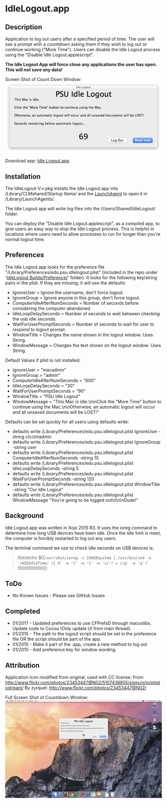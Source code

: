 IdleLogout.app
==============

Description
------------
Application to log out users after a specified period of time. The user will see a prompt with a countdown asking them if they wish to log out or continue working ("More Time"). Users can disable the Idle Logout process using the "Disable Idle Logout.applescript".

**The Idle Logout App will force close any applications the user has open. This will not save any data!**

Screen Shot of Count Down Window:
![window]

Download app: [Idle Logout.app](https://github.com/CLCMacTeam/IdleLogout/releases)

Installation
-------------

The IdleLogout-V.v.pkg installs the Idle Logout.app into /Library/CLMshared/Startup Items/ and the [LaunchAgent](https://github.com/CLCMacTeam/IdleLogout/tree/master/IdleLogout%20Builds/LauchAgent) to open it in /Library/LaunchAgents/.

The Idle Logout.app will write log files into the /Users/Shared/IdleLogout/ folder.

You can deploy the "Disable Idle Logout.applescript", as a compiled app, to give users an easy way to stop the Idle Logout process. This is helpful in locations where users need to allow processes to run for longer than you're normal logout time.


Preferences
-------------
The Idle Logout.app looks for the preference file "/Library/Preferences/edu.psu.idlelogout.plist" (included in the repo under '[IdleLogout Builds/Preference/](https://github.com/CLCMacTeam/IdleLogout/tree/master/IdleLogout%20Builds/Preference)' folder). It looks for the following key/string pairs in the plist. If they are missing, it will use the defaults:

* IgnoreUser = Ignore the username, don't force logout.
* IgnoreGroup = Ignore anyone in this group, don't force logout.
* ComputerIdleAfterNumSeconds = Number of seconds before considering the computer abandoned.
* IdleLoopDelaySeconds = Number of seconds to wait between checking the usb idle seconds.
* WaitForUserPromptSeconds = Number of seconds to wait for user to respond to logout prompt.
* WindowTitle = Changes the name shown in the logout window. Uses String.
* WindowMessage = Changes the text shown on the logout window. Uses String.

Default Values if plist is not installed:

* IgnoreUser = "macadmin"
* IgnoreGroup = "admin"
* ComputerIdleAfterNumSeconds = "600"
* IdleLoopDelaySeconds = "30"
* WaitForUserPromptSeconds = "90"
* WindowTitle = "PSU Idle Logout"
* WindowMessage = "This Mac is idle.\n\nClick the \"More Time\" button to continue using the Mac.\n\nOtherwise, an automatic logout will occur and all unsaved documents will be LOST!"

Defaults can be set quickly for all users using defaults write:

* defaults write /Library/Preferences/edu.psu.idlelogout.plist IgnoreUser -string clcclmadmin
* defaults write /Library/Preferences/edu.psu.idlelogout.plist IgnoreGroup -string user
* defaults write /Library/Preferences/edu.psu.idlelogout.plist ComputerIdleAfterNumSeconds -string 10
* defaults write /Library/Preferences/edu.psu.idlelogout.plist IdleLoopDelaySeconds -string 5
* defaults write /Library/Preferences/edu.psu.idlelogout.plist WaitForUserPromptSeconds -string 120
* defaults write /Library/Preferences/edu.psu.idlelogout.plist WindowTitle -string "Our Idle Logout"
* defaults write /Library/Preferences/edu.psu.idlelogout.plist WindowMessage "You're going to be logged out\n\n\nDude\!"

Background
------------
Idle Logout.app was written in Xojo 2015 R3. It uses the ioreg command to determine how long USB devices have been idle. Once the idle limit is meet, the computer is forcibly restarted to log out any users.

The terminal command we use to check idle seconds on USB devices is:
> /bin/echo $((`/usr/sbin/ioreg -c IOHIDSystem | /usr/bin/sed -e '/HIDIdleTime/ !{ d' -e 't' -e '}' -e 's/.* = //g' -e 'q'` / 1000000000))

ToDo
-------------
* No Known Issues - Please use GitHub Issues

Completed
------------
* 01/2017 - Updated preferences to use CFPrefsD through macoslibs. Update code to Cocoa (Only update UI from main thread).
* 01/2015 - The path to the logout script should be set in the preference file OR the script should be part of the app.
* 01/2015 - Make it part of the .app, create a new method to log out
* 01/2015 - Add preference key for window wording.

Attribution
------------
Application Icon modified from original, used with CC license:
From http://www.flickr.com/photos/23453447@N02/5107438855/sizes/o/in/photostream/
By zyrquel: http://www.flickr.com/photos/23453447@N02/

Full Screen Shot of Countdown Window:
![full]

[full]: https://github.com/CLCMacTeam/IdleLogout/blob/master/IdleLogout%20Builds/screenshots/full.png?raw=true "Full Screen Shot"
[window]: https://github.com/CLCMacTeam/IdleLogout/blob/master/IdleLogout%20Builds/screenshots/window.png?raw=true "Windowed Screen Shot"
